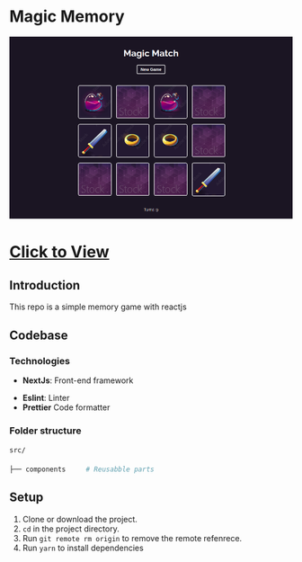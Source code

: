 # Magic Memory

![Screenshot](screenshot.png)


# **[Click to View](https://magic-memory-chi.vercel.app/)**

## Introduction

This repo is a simple memory game with reactjs
## Codebase

### Technologies

- **NextJs**: Front-end framework
<!---
- **StyledComponents**: CSS framework
-->
- **Eslint**: Linter
- **Prettier** Code formatter

### Folder structure

```sh
src/

├── components     # Reusabble parts
```
<!---
├── layouts        # View templates
├── styles         # General app styles
└── pages          # Application views
-->

## Setup

1. Clone or download the project.
2. `cd` in the project directory.
3. Run `git remote rm origin` to remove the remote refenrece.
4. Run `yarn` to install dependencies
